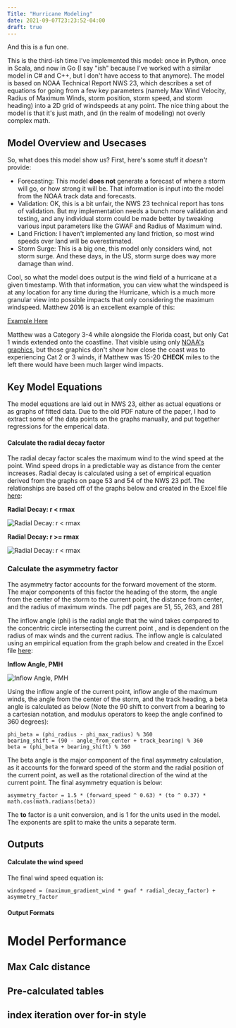 ```yaml
---
Title: "Hurricane Modeling"
date: 2021-09-07T23:23:52-04:00
draft: true
---
```


And this is a fun one.

This is the third-ish time I've implemented this model: once in Python, once in Scala, and now in Go (I say "ish" because I've worked with a similar model in C# and C++, but I don't have access to that anymore).  The model is based on NOAA Technical Report NWS 23, which describes a set of equations for going from a few key parameters (namely Max Wind Velocity, Radius of Maximum Winds, storm position, storm speed, and storm heading) into a 2D grid of windspeeds at any point.  The nice thing about the model is that it's just math, and (in the realm of modeling) not overly complex math.

## Model Overview and Usecases
So, what does this model show us?  First, here's some stuff it _doesn't_ provide:
- Forecasting: This model **does not** generate a forecast of where a storm will go, or how strong it will be.  That information is input into the model from the NOAA track data and forecasts.
- Validation: OK, this is a bit unfair, the NWS 23 technical report has tons of validation.  But my implementation needs a bunch more validation and testing, and any individual storm could be made better by tweaking various input parameters like the GWAF and Radius of Maximum wind.
- Land Friction:  I haven't implemented any land friction, so most wind speeds over land will be overestimated.
- Storm Surge: This is a big one, this model only considers wind, not storm surge.  And these days, in the US, storm surge does way more damage than wind.

Cool, so what the model does output is the wind field of a hurricane at a given timestamp.  With that information, you can view what the windspeed is at any location for any time during the Hurricane, which is a much more granular view into possible impacts that only considering the maximum windspeed.  Matthew 2016 is an excellent example of this:

[Example Here]()

Matthew was a Category 3-4 while alongside the Florida coast, but only Cat 1 winds extended onto the coastline.  That visible using only [NOAA's graphics](https://www.nhc.noaa.gov/archive/2016/graphics/al14/AL142016S.047.GIF), but those graphics don't show how close the coast was to experiencing Cat 2 or 3 winds, if Matthew was 15-20 **CHECK** miles to the left there would have been much larger wind impacts.

## Key Model Equations
The model equations are laid out in NWS 23, either as actual equations or as graphs of fitted data.  Due to the old PDF nature of the paper, I had to extract some of the data points on the graphs manually, and put together regressions for the emperical data.

#### Calculate the radial decay factor
The radial decay factor scales the maximum wind to the wind speed at the point.  Wind speed drops in a predictable way as distance from the center increases.  Radial decay is calculated using a set of empirical equation derived from the graphs on page 53 and 54 of the NWS 23 pdf. The relationships are based off of the graphs below and created in the Excel file
[here](/get_file/Documentation/Hurricane/NWS23/NWS_23_RadialDecay.xlsx):

**Radial Decay: r < rmax**

![Radial Decay: r < rmax](/get_file/Documentation/Hurricane/NWS23/RadialDecay_Rmax_Inward.PNG)

**Radial Decay: r >= rmax**

![Radial Decay: r < rmax](/get_file/Documentation/Hurricane/NWS23/RadialDecay_Rmax_Outward.PNG)

### Calculate the asymmetry factor
The asymmetry factor accounts for the forward movement of the storm.  The major components of this factor the heading of the storm, the angle from the center of the storm to the current point, the distance from center, and the radius of maximum winds. The pdf pages are 51, 55, 263, and 281

The inflow angle (phi) is the radial angle that the wind takes compared to the concentric circle intersecting the current point , and is dependent on the radius of max winds and the current radius.
The inflow angle is calculated using an empirical equation from the graph below and created in the Excel
file [here](/get_file/Documentation/Hurricane/NWS23/NOAA_NWS23_Inflow_Calcs.xlsx):

**Inflow Angle, PMH**

![Inflow Angle, PMH](/get_file/Documentation/Hurricane/NWS23/InflowAngle_PMH.PNG)

Using the inflow angle of the current point, inflow angle of the maximum winds, the angle from the center of the storm, and the track heading, a beta angle is calculated as below (Note the 90 shift to convert from a bearing to a cartesian notation, and modulus operators to keep the angle confined to 360 degrees):

```
phi_beta = (phi_radius - phi_max_radius) % 360
bearing_shift = (90 - angle_from_center + track_bearing) % 360
beta = (phi_beta + bearing_shift) % 360
```

The beta angle is the major component of the final asymmetry calculation, as it accounts for the forward speed of the storm and the radial position of the current point, as well as the rotational direction of the wind at the current point.  The final asymmetry equation is below:

```
asymmetry_factor = 1.5 * (forward_speed ^ 0.63) * (to ^ 0.37) * math.cos(math.radians(beta))
```

The **to** factor is a unit conversion, and is 1 for the units used in the model.  The exponents are split to make the units a separate term.

## Outputs

#### Calculate the wind speed
The final wind speed equation is:

```
windspeed = (maximum_gradient_wind * gwaf * radial_decay_factor) + asymmetry_factor
```
#### Output Formats


# Model Performance
## Max Calc distance
## Pre-calculated tables
## index iteration over for-in style

